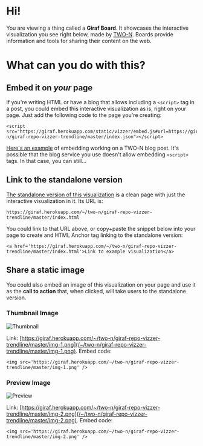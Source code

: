 # Hi!

You are viewing a thing called a **Giraf Board**. It showcases the interactive visualization you see right below, made by [TWO-N](http://www.two-n.com). Boards provide information and tools for sharing their content on the web.

<embedder type="vizzer" />

# What can you do with this?

## Embed it on *your* page

If you're writing HTML or have a blog that allows including a `<script>` tag in a post, you could embed this interactive visualization as is, right on your page. Just add the following code to the page you're creating:

    <script src="https://giraf.herokuapp.com/static/vizzer/embed.js#url=https://giraf.herokuapp.com/~/two-n/giraf-repo-vizzer-trendline/master/index.json"></script>

[Here's an example](http://blog.two-n.com/posts/giraf-embed) of embedding working on a TWO-N blog post. It's possible that the blog service you use doesn't allow embedding `<script>` tags. In that case, you can still...

## Link to the standalone version

[The standalone version of this visualization](/~/two-n/giraf-repo-vizzer-trendline/master/index.html) is a clean page with just the interactive visualization in it. Its URL is:

    https://giraf.herokuapp.com/~/two-n/giraf-repo-vizzer-trendline/master/index.html

You could link to that URL above, or copy+paste the snippet below into your page to create and HTML Anchor tag linking to the standalone version:

    <a href='https://giraf.herokuapp.com/~/two-n/giraf-repo-vizzer-trendline/master/index.html'>Link to example visualization</a>

## Share a static image

You could also embed an image of this visualization on your page and use it as the **call to action** that, when clicked, will take users to the standalone version.

### Thumbnail Image

![Thumbnail](/~/two-n/giraf-repo-vizzer-trendline/master/img-1.png) 

Link: [https://giraf.herokuapp.com/~/two-n/giraf-repo-vizzer-trendline/master/img-1.png](/~/two-n/giraf-repo-vizzer-trendline/master/img-1.png). Embed code:

    <img src='https://giraf.herokuapp.com/~/two-n/giraf-repo-vizzer-trendline/master/img-1.png' />


### Preview Image

![Preview](/~/two-n/giraf-repo-vizzer-trendline/master/img-2.png)

Link: [https://giraf.herokuapp.com/~/two-n/giraf-repo-vizzer-trendline/master/img-2.png](/~/two-n/giraf-repo-vizzer-trendline/master/img-2.png). Embed code:

    <img src='https://giraf.herokuapp.com/~/two-n/giraf-repo-vizzer-trendline/master/img-2.png' />

